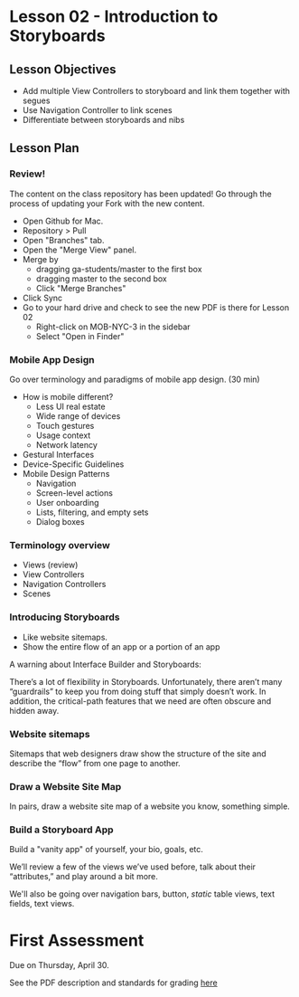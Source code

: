 # Lesson 02 - Introduction to Storyboards


## Lesson Objectives

* Add multiple View Controllers to storyboard and link them together with segues
* Use Navigation Controller to link scenes
* Differentiate between storyboards and nibs


## Lesson Plan

### Review!

The content on the class repository has been updated! Go through the process of updating your Fork with the new content.

* Open Github for Mac.
* Repository > Pull
* Open "Branches" tab.
* Open the "Merge View" panel.
* Merge by
    * dragging ga-students/master to the first box
    * dragging master to the second box
    * Click "Merge Branches"
* Click Sync
* Go to your hard drive and check to see the new PDF is there for Lesson 02
    * Right-click on MOB-NYC-3 in the sidebar
    * Select "Open in Finder"


### Mobile App Design

Go over terminology and paradigms of mobile app design. (30 min)

* How is mobile different?
    * Less UI real estate
    * Wide range of devices
    * Touch gestures
    * Usage context
    * Network latency
* Gestural Interfaces
* Device-Specific Guidelines
* Mobile Design Patterns
    * Navigation
    * Screen-level actions
    * User onboarding
    * Lists, filtering, and empty sets
    * Dialog boxes

### Terminology overview

* Views (review)
* View Controllers
* Navigation Controllers
* Scenes

### Introducing Storyboards

* Like website sitemaps.
* Show the entire flow of an app or a portion of an app

A warning about Interface Builder and Storyboards:

There’s a lot of flexibility in Storyboards. Unfortunately, there aren’t many “guardrails” to keep you from doing stuff that simply doesn’t work. In addition, the critical-path features that we need are often obscure and hidden away.

### Website sitemaps

Sitemaps that web designers draw show the structure of the site and describe the “flow” from one page to another.

### Draw a Website Site Map

In pairs, draw a website site map of a website you know, something simple.

### Build a Storyboard App

Build a "vanity app" of yourself, your bio, goals, etc.

We’ll review a few of the views we’ve used before, talk about their “attributes,” and play around a bit more.

We'll also be going over navigation bars, button, _static_ table views, text fields, text views.

# First Assessment

Due on Thursday, April 30.

See the PDF description and standards for grading [here](https://github.com/ga-students/MOB-NYC-3/tree/master/Assessments_Challenges/Week%2001)
